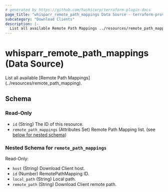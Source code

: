 ```yaml
---
# generated by https://github.com/hashicorp/terraform-plugin-docs
page_title: "whisparr_remote_path_mappings Data Source - terraform-provider-whisparr"
subcategory: "Download Clients"
description: |-
  List all available Remote Path Mappings ../resources/remote_path_mapping.
---
```


# whisparr_remote_path_mappings (Data Source)

<!-- subcategory:Download Clients -->List all available [Remote Path Mappings](../resources/remote_path_mapping).



<!-- schema generated by tfplugindocs -->
## Schema

### Read-Only

- `id` (String) The ID of this resource.
- `remote_path_mappings` (Attributes Set) Remote Path Mapping list. (see [below for nested schema](#nestedatt--remote_path_mappings))

<a id="nestedatt--remote_path_mappings"></a>
### Nested Schema for `remote_path_mappings`

Read-Only:

- `host` (String) Download Client host.
- `id` (Number) RemotePathMapping ID.
- `local_path` (String) Local path.
- `remote_path` (String) Download Client remote path.


